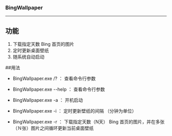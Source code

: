 ### BingWallpaper

---

## 功能
1. 下载指定天数 Bing 首页的图片
2. 定时更新桌面壁纸
3. 随系统自动启动

##用法

- BingWallpaper.exe /? 		：	查看命令行参数
- BingWallpaper.exe --help 	：	查看命令行参数

- BingWallpaper.exe -a 		：	开机启动
- BingWallpaper.exe -i 		：	定时更新壁纸的间隔 （分钟为单位）
- BingWallpaper.exe -r 		：	下载指定天数（N天） Bing 首页的图片，并在多张（Ｎ张）图片之间循环更新当前桌面壁纸

